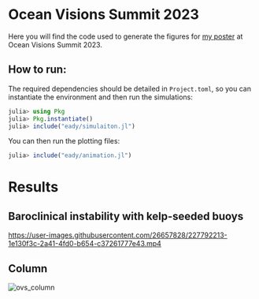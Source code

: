 # Ocean Visions Summit 2023

Here you will find the code used to generate the figures for [my poster](poster.pdf) at Ocean Visions Summit 2023.

## How to run:
The required dependencies should be detailed in `Project.toml`, so you can instantiate the environment and then run the simulations:

```julia
julia> using Pkg
julia> Pkg.instantiate()
julia> include("eady/simulaiton.jl")
```

You can then run the plotting files:
```julia
julia> include("eady/animation.jl")
```

# Results
## Baroclinical instability with kelp-seeded buoys
https://user-images.githubusercontent.com/26657828/227792213-1e130f3c-2a41-4fd0-b654-c37261777e43.mp4

## Column
![ovs_column](https://user-images.githubusercontent.com/26657828/227775254-a510014d-91ad-4b33-9cc3-2278a9082d20.png)
